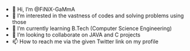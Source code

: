 - 👋 Hi, I’m @FiNiX-GaMmA
- 👀 I’m interested in the vastness of codes and solving problems using those
- 🌱 I’m currently learning B.Tech (Computer Science Engineering)
- 💞️ I’m looking to collaborate on JAVA and C projects
- 📫 How to reach me via the given Twitter link on my profile

<!---
FiNiX-GaMmA/FiNiX-GaMmA is a ✨ special ✨ coder because he knows `All problems can be solved using simple steps` (this file).
--->

